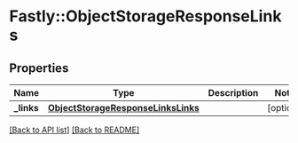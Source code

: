 # Fastly::ObjectStorageResponseLinks

## Properties

| Name | Type | Description | Notes |
| ---- | ---- | ----------- | ----- |
| **_links** | [**ObjectStorageResponseLinksLinks**](ObjectStorageResponseLinksLinks.md) |  | [optional] |

[[Back to API list]](../../README.md#endpoints) [[Back to README]](../../README.md)

